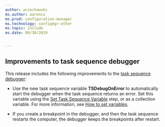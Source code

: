```yaml
---
author: aczechowski
ms.author: aaroncz
ms.prod: configuration-manager
ms.technology: configmgr-other
ms.topic: include
ms.date: 09/30/2019


---
```


## <a name="bkmk_tsdebug"></a> Improvements to task sequence debugger

This release includes the following improvements to the [task sequence debugger](/sccm/osd/deploy-use/debug-task-sequence):

- Use the new task sequence variable **TSDebugOnError** to automatically start the debugger when the task sequence returns an error. Set this variable using the [Set Task Sequence Variable](/sccm/osd/understand/task-sequence-steps#BKMK_SetTaskSequenceVariable) step, or as a collection variable.<!-- 5012536 --> For more information, see [How to set variables](/sccm/osd/understand/using-task-sequence-variables#bkmk_set).

- If you create a breakpoint in the debugger, and then the task sequence restarts the computer, the debugger keeps the breakpoints after restart.<!-- 5012509 -->

